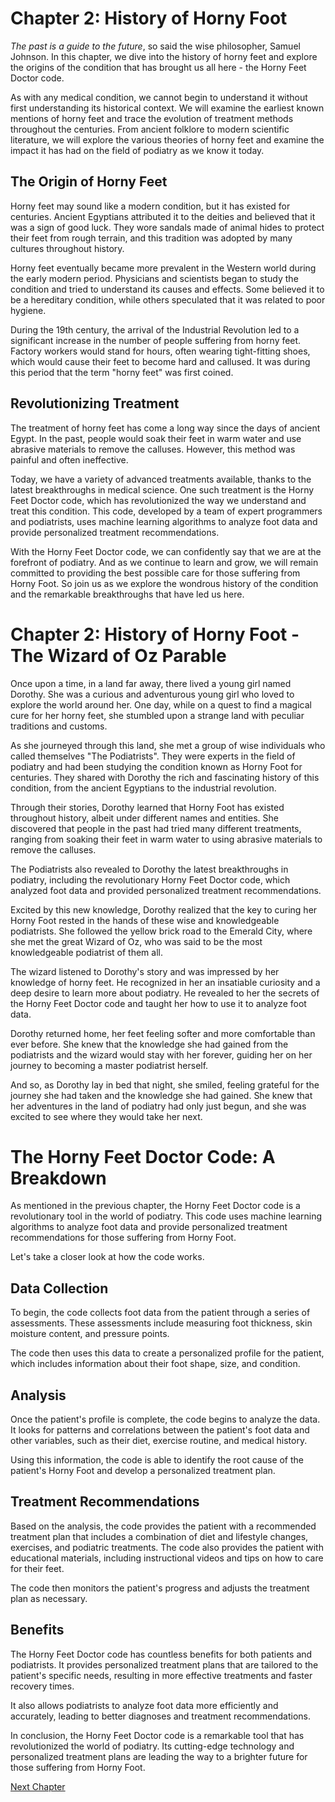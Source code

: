 # Chapter 2: History of Horny Foot

_The past is a guide to the future_, so said the wise philosopher, Samuel Johnson. In this chapter, we dive into the history of horny feet and explore the origins of the condition that has brought us all here - the Horny Feet Doctor code.

As with any medical condition, we cannot begin to understand it without first understanding its historical context. We will examine the earliest known mentions of horny feet and trace the evolution of treatment methods throughout the centuries. From ancient folklore to modern scientific literature, we will explore the various theories of horny feet and examine the impact it has had on the field of podiatry as we know it today.


## The Origin of Horny Feet

Horny feet may sound like a modern condition, but it has existed for centuries. Ancient Egyptians attributed it to the deities and believed that it was a sign of good luck. They wore sandals made of animal hides to protect their feet from rough terrain, and this tradition was adopted by many cultures throughout history.

Horny feet eventually became more prevalent in the Western world during the early modern period. Physicians and scientists began to study the condition and tried to understand its causes and effects. Some believed it to be a hereditary condition, while others speculated that it was related to poor hygiene.

During the 19th century, the arrival of the Industrial Revolution led to a significant increase in the number of people suffering from horny feet. Factory workers would stand for hours, often wearing tight-fitting shoes, which would cause their feet to become hard and callused. It was during this period that the term "horny feet" was first coined.


## Revolutionizing Treatment

The treatment of horny feet has come a long way since the days of ancient Egypt. In the past, people would soak their feet in warm water and use abrasive materials to remove the calluses. However, this method was painful and often ineffective.

Today, we have a variety of advanced treatments available, thanks to the latest breakthroughs in medical science. One such treatment is the Horny Feet Doctor code, which has revolutionized the way we understand and treat this condition. This code, developed by a team of expert programmers and podiatrists, uses machine learning algorithms to analyze foot data and provide personalized treatment recommendations.

With the Horny Feet Doctor code, we can confidently say that we are at the forefront of podiatry. And as we continue to learn and grow, we will remain committed to providing the best possible care for those suffering from Horny Foot. So join us as we explore the wondrous history of the condition and the remarkable breakthroughs that have led us here.
# Chapter 2: History of Horny Foot - The Wizard of Oz Parable

Once upon a time, in a land far away, there lived a young girl named Dorothy. She was a curious and adventurous young girl who loved to explore the world around her. One day, while on a quest to find a magical cure for her horny feet, she stumbled upon a strange land with peculiar traditions and customs.

As she journeyed through this land, she met a group of wise individuals who called themselves "The Podiatrists". They were experts in the field of podiatry and had been studying the condition known as Horny Foot for centuries. They shared with Dorothy the rich and fascinating history of this condition, from the ancient Egyptians to the industrial revolution.

Through their stories, Dorothy learned that Horny Foot has existed throughout history, albeit under different names and entities. She discovered that people in the past had tried many different treatments, ranging from soaking their feet in warm water to using abrasive materials to remove the calluses.

The Podiatrists also revealed to Dorothy the latest breakthroughs in podiatry, including the revolutionary Horny Feet Doctor code, which analyzed foot data and provided personalized treatment recommendations.

Excited by this new knowledge, Dorothy realized that the key to curing her Horny Foot rested in the hands of these wise and knowledgeable podiatrists. She followed the yellow brick road to the Emerald City, where she met the great Wizard of Oz, who was said to be the most knowledgeable podiatrist of them all.

The wizard listened to Dorothy's story and was impressed by her knowledge of horny feet. He recognized in her an insatiable curiosity and a deep desire to learn more about podiatry. He revealed to her the secrets of the Horny Feet Doctor code and taught her how to use it to analyze foot data.

Dorothy returned home, her feet feeling softer and more comfortable than ever before. She knew that the knowledge she had gained from the podiatrists and the wizard would stay with her forever, guiding her on her journey to becoming a master podiatrist herself.

And so, as Dorothy lay in bed that night, she smiled, feeling grateful for the journey she had taken and the knowledge she had gained. She knew that her adventures in the land of podiatry had only just begun, and she was excited to see where they would take her next.
# The Horny Feet Doctor Code: A Breakdown

As mentioned in the previous chapter, the Horny Feet Doctor code is a revolutionary tool in the world of podiatry. This code uses machine learning algorithms to analyze foot data and provide personalized treatment recommendations for those suffering from Horny Foot.

Let's take a closer look at how the code works.

## Data Collection

To begin, the code collects foot data from the patient through a series of assessments. These assessments include measuring foot thickness, skin moisture content, and pressure points.

The code then uses this data to create a personalized profile for the patient, which includes information about their foot shape, size, and condition.

## Analysis

Once the patient's profile is complete, the code begins to analyze the data. It looks for patterns and correlations between the patient's foot data and other variables, such as their diet, exercise routine, and medical history.

Using this information, the code is able to identify the root cause of the patient's Horny Foot and develop a personalized treatment plan.

## Treatment Recommendations

Based on the analysis, the code provides the patient with a recommended treatment plan that includes a combination of diet and lifestyle changes, exercises, and podiatric treatments. The code also provides the patient with educational materials, including instructional videos and tips on how to care for their feet.

The code then monitors the patient's progress and adjusts the treatment plan as necessary.

## Benefits

The Horny Feet Doctor code has countless benefits for both patients and podiatrists. It provides personalized treatment plans that are tailored to the patient's specific needs, resulting in more effective treatments and faster recovery times.

It also allows podiatrists to analyze foot data more efficiently and accurately, leading to better diagnoses and treatment recommendations.

In conclusion, the Horny Feet Doctor code is a remarkable tool that has revolutionized the world of podiatry. Its cutting-edge technology and personalized treatment plans are leading the way to a brighter future for those suffering from Horny Foot.


[Next Chapter](03_Chapter03.md)